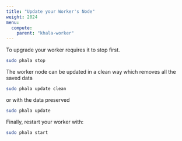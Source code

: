 ```yaml
---
title: "Update your Worker's Node"
weight: 2024
menu:
  compute:
    parent: "khala-worker"
---
```


To upgrade your worker requires it to stop first.

```bash
sudo phala stop
```

The worker node can be updated in a clean way which removes all the saved data

```bash
sudo phala update clean
```

or with the data preserved

```bash
sudo phala update
```

Finally, restart your worker with:

```bash
sudo phala start
```
